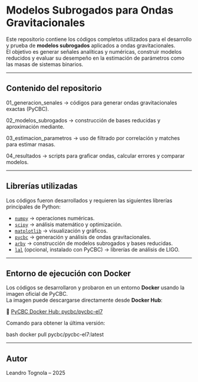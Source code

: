 # Modelos Subrogados para Ondas Gravitacionales

Este repositorio contiene los códigos completos utilizados para el desarrollo y prueba de **modelos subrogados** aplicados a ondas gravitacionales.  
El objetivo es generar señales analíticas y numéricas, construir modelos reducidos y evaluar su desempeño en la estimación de parámetros como las masas de sistemas binarios.

---

## Contenido del repositorio

01_generacion_senales → códigos para generar ondas gravitacionales exactas (PyCBC).

02_modelos_subrogados → construcción de bases reducidas y aproximación mediante.

03_estimacion_parametros → uso de filtrado por correlación y matches para estimar masas.

04_resultados → scripts para graficar ondas, calcular errores y comparar modelos.

---

##  Librerías utilizadas

Los códigos fueron desarrollados y requieren las siguientes librerías principales de Python:

- [`numpy`](https://numpy.org/) → operaciones numéricas.
- [`scipy`](https://scipy.org/) → análisis matemático y optimización.
- [`matplotlib`](https://matplotlib.org/) → visualización y gráficos.
- [`pycbc`](https://pycbc.org/) → generación y análisis de ondas gravitacionales.
- [`arby`](https://github.com/ligo-cbc/arby) → construcción de modelos subrogados y bases reducidas.
- [`lal`](https://lscsoft.docs.ligo.org/lalsuite/lal/) (opcional, instalado con PyCBC) → librerías de análisis de LIGO.

---

## Entorno de ejecución con Docker

Los códigos se desarrollaron y probaron en un entorno **Docker** usando la imagen oficial de PyCBC.  
La imagen puede descargarse directamente desde **Docker Hub**:  

🔗 [PyCBC Docker Hub: pycbc/pycbc-el7](https://hub.docker.com/r/pycbc/pycbc-el7)  

Comando para obtener la última versión:  

bash
docker pull pycbc/pycbc-el7:latest

---

## Autor

Leandro Tognola – 2025
